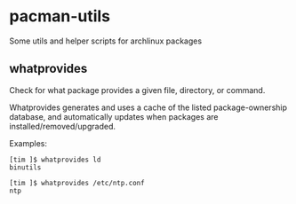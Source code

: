 # pacman-utils
Some utils and helper scripts for archlinux packages


whatprovides
------------

Check for what package provides a given file, directory, or command.

Whatprovides generates and uses a cache of the listed package-ownership database, and automatically updates when packages are installed/removed/upgraded.

Examples:

	[tim ]$ whatprovides ld
	binutils

	[tim ]$ whatprovides /etc/ntp.conf
	ntp

